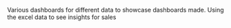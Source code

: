 Various dashboards for different data to showcase dashboards made. Using the excel data to see insights for sales
